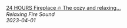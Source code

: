 <!--2024-01-14 01:04:00-->
<div class="yb">
  <a class="nodecor" href="/index.html?relaks/24_hours_fireplace_the_cozy_and_relaxing_feeling_you_need">
    <img class="preview" data-videoid="oNcNSz6w5uM" src="https://i.ytimg.com/vi/oNcNSz6w5uM/hqdefault.jpg" align="middle" alt="">
  </a>
  <div class="inlbl text">
    <a class="nodecor" href="/index.html?relaks/24_hours_fireplace_the_cozy_and_relaxing_feeling_you_need">24 HOURS Fireplace 🔥 The cozy and relaxing...</a><br>
    <i class="smaller2">Relaxing Fire Sound</i><br>
    <i class="smaller3">2023-04-01</i>
  </div>
</div>

